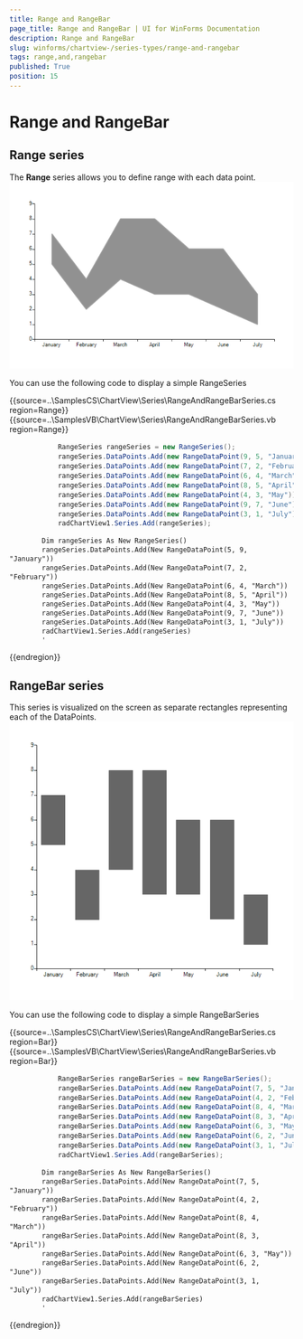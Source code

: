 ```yaml
---
title: Range and RangeBar
page_title: Range and RangeBar | UI for WinForms Documentation
description: Range and RangeBar
slug: winforms/chartview-/series-types/range-and-rangebar
tags: range,and,rangebar
published: True
position: 15
---
```


# Range and RangeBar



## Range series

The __Range__ series allows you to define range with each data point. 
![chartview-series-types-range 001](images/chartview-series-types-range001.png)

You can use the following code to display a simple RangeSeries 

{{source=..\SamplesCS\ChartView\Series\RangeAndRangeBarSeries.cs region=Range}} 
{{source=..\SamplesVB\ChartView\Series\RangeAndRangeBarSeries.vb region=Range}} 

````C#
            RangeSeries rangeSeries = new RangeSeries();
            rangeSeries.DataPoints.Add(new RangeDataPoint(9, 5, "January"));
            rangeSeries.DataPoints.Add(new RangeDataPoint(7, 2, "February"));
            rangeSeries.DataPoints.Add(new RangeDataPoint(6, 4, "March"));
            rangeSeries.DataPoints.Add(new RangeDataPoint(8, 5, "April"));
            rangeSeries.DataPoints.Add(new RangeDataPoint(4, 3, "May"));
            rangeSeries.DataPoints.Add(new RangeDataPoint(9, 7, "June"));
            rangeSeries.DataPoints.Add(new RangeDataPoint(3, 1, "July"));
            radChartView1.Series.Add(rangeSeries);
````
````VB.NET
        Dim rangeSeries As New RangeSeries()
        rangeSeries.DataPoints.Add(New RangeDataPoint(5, 9, "January"))
        rangeSeries.DataPoints.Add(New RangeDataPoint(7, 2, "February"))
        rangeSeries.DataPoints.Add(New RangeDataPoint(6, 4, "March"))
        rangeSeries.DataPoints.Add(New RangeDataPoint(8, 5, "April"))
        rangeSeries.DataPoints.Add(New RangeDataPoint(4, 3, "May"))
        rangeSeries.DataPoints.Add(New RangeDataPoint(9, 7, "June"))
        rangeSeries.DataPoints.Add(New RangeDataPoint(3, 1, "July"))
        radChartView1.Series.Add(rangeSeries)
        '
````

{{endregion}}  

## RangeBar series

This series is visualized on the screen as separate rectangles representing each of the DataPoints. 
![chartview-series-types-range 002](images/chartview-series-types-range002.png)

You can use the following code to display a simple RangeBarSeries 

 
{{source=..\SamplesCS\ChartView\Series\RangeAndRangeBarSeries.cs region=Bar}} 
{{source=..\SamplesVB\ChartView\Series\RangeAndRangeBarSeries.vb region=Bar}} 

````C#
            RangeBarSeries rangeBarSeries = new RangeBarSeries();
            rangeBarSeries.DataPoints.Add(new RangeDataPoint(7, 5, "January"));
            rangeBarSeries.DataPoints.Add(new RangeDataPoint(4, 2, "February"));
            rangeBarSeries.DataPoints.Add(new RangeDataPoint(8, 4, "March"));
            rangeBarSeries.DataPoints.Add(new RangeDataPoint(8, 3, "April"));
            rangeBarSeries.DataPoints.Add(new RangeDataPoint(6, 3, "May"));
            rangeBarSeries.DataPoints.Add(new RangeDataPoint(6, 2, "June"));
            rangeBarSeries.DataPoints.Add(new RangeDataPoint(3, 1, "July"));
            radChartView1.Series.Add(rangeBarSeries);
````
````VB.NET
        Dim rangeBarSeries As New RangeBarSeries()
        rangeBarSeries.DataPoints.Add(New RangeDataPoint(7, 5, "January"))
        rangeBarSeries.DataPoints.Add(New RangeDataPoint(4, 2, "February"))
        rangeBarSeries.DataPoints.Add(New RangeDataPoint(8, 4, "March"))
        rangeBarSeries.DataPoints.Add(New RangeDataPoint(8, 3, "April"))
        rangeBarSeries.DataPoints.Add(New RangeDataPoint(6, 3, "May"))
        rangeBarSeries.DataPoints.Add(New RangeDataPoint(6, 2, "June"))
        rangeBarSeries.DataPoints.Add(New RangeDataPoint(3, 1, "July"))
        radChartView1.Series.Add(rangeBarSeries)
        '
````

{{endregion}} 



